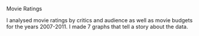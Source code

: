 Movie Ratings

I analysed movie ratings by critics and audience as well as movie budgets for the years 2007-2011.
I made 7 graphs that tell a story about the data.


